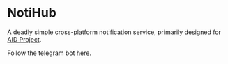 # NotiHub

A deadly simple cross-platform notification service, primarily designed for [AID Project](https://github.com/autoai-org/aid).

Follow the telegram bot [here](https://t.me/autoaibot).